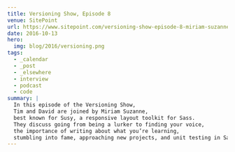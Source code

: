 ```yaml
---
title: Versioning Show, Episode 8
venue: SitePoint
url: https://www.sitepoint.com/versioning-show-episode-8-miriam-suzanne/
date: 2016-10-13
hero:
  img: blog/2016/versioning.png
tags:
  - _calendar
  - _post
  - _elsewhere
  - interview
  - podcast
  - code
summary: |
  In this episode of the Versioning Show,
  Tim and David are joined by Miriam Suzanne,
  best known for Susy, a responsive layout toolkit for Sass.
  They discuss going from being a lurker to finding your voice,
  the importance of writing about what you’re learning,
  stumbling into fame, approaching new projects, and unit testing in Sass.
---
```

